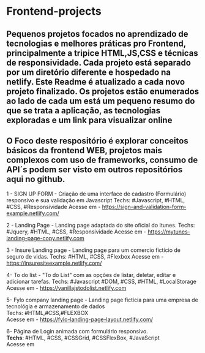 # Frontend-projects
**Pequenos projetos focados no aprendizado de tecnologias e melhores práticas pro Frontend, principalmente a tripice HTML,JS,CSS e técnicas de responsividade.
Cada projeto está separado por um diretório diferente e hospedado na netlify.
Este Readme é atualizado a cada novo projeto finalizado.
Os projetos estão enumerados ao lado de cada um está um pequeno resumo do que se trata a aplicação, as tecnologias exploradas e um link para visualizar online**
----------------------------------------------------------------------------------------------------------------------------------------

O Foco deste respositório é explorar conceitos básicos da frontend WEB, projetos mais complexos com uso de frameworks, consumo de API´s podem ser visto em outros repositórios aqui no github.
----------------------------------------------------------------------------------------------------------------------------------------

1 - SIGN UP FORM - Criação de uma interface de cadastro (Formulário) responsivo e sua validação em Javascript
Techs: #Javascript, #HTML, #CSS, #Responsividade
Acesse em - https://sign-and-validation-form-example.netlify.com/


2 - Landing Page - Landing page adaptada do site oficial do Itunes.
Techs: #Jquery, #HTML, #CSS, #Responsividade
Acesse em - https://mytunes-landing-page-copy.netlify.com

3 - Insure Landing page - Landing page para um comercio fictício de seguro de vidas.
Techs: #HTML, #CSS, #Flexbox
Acesse em - https://insuresiteexample.netlify.com/

4- To do list - "To do List" com as opções de listar, deletar, editar e adicionar tarefas.
Techs: #Javascript #DOM, #CSS, #HTML, #LocalStorage
Acesse em -  https://vanillajstodolist.netlify.com

5- Fylo company landing page - Landing page fictícia para uma empresa de tecnológia e armazenamento de dados  
Techs: #HTML,#CSS,#FLEXBOX  
Acesse em - https://fylo-landing-page-layout.netlify.com/   

6- Página de Login animada com formulário responsivo.  
**Techs**: #HTML, #CSS, #CSSGrid, #CSSFlexBox, #JavaScript   
Acesse em 

